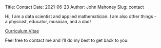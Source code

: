 Title: Contact
Date: 2021-06-23
Author: John Mahoney
Slug: contact

Hi, I am a data scientist and applied mathematician.
I am also other things - a physicist, educator, musician, and a dad!

[Curriculum Vitae]({attach}/pdfs/John_Mahoney_resume.pdf)

Feel free to contact me and I'll do my best to get back to you.